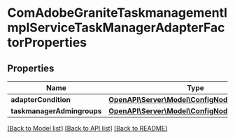 # ComAdobeGraniteTaskmanagementImplServiceTaskManagerAdapterFactorProperties

## Properties
Name | Type | Description | Notes
------------ | ------------- | ------------- | -------------
**adapterCondition** | [**OpenAPI\Server\Model\ConfigNodePropertyString**](ConfigNodePropertyString.md) |  | [optional] 
**taskmanagerAdmingroups** | [**OpenAPI\Server\Model\ConfigNodePropertyArray**](ConfigNodePropertyArray.md) |  | [optional] 

[[Back to Model list]](../README.md#documentation-for-models) [[Back to API list]](../README.md#documentation-for-api-endpoints) [[Back to README]](../README.md)



